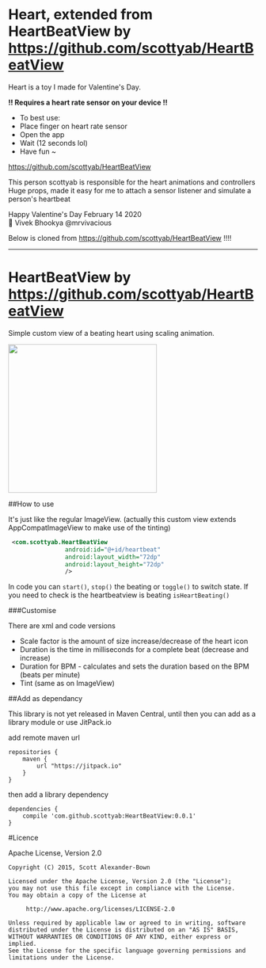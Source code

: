 Heart, extended from HeartBeatView by https://github.com/scottyab/HeartBeatView
=============

Heart is a toy I made for Valentine's Day.

<b>!! Requires a heart rate sensor on your device !!</b>

<ul>
<li>To best use: </li>
<li>Place finger on heart rate sensor</li>
<li>Open the app</li>
<li>Wait (12 seconds lol)</li>
<li>Have fun ~</li>
</ul>


https://github.com/scottyab/HeartBeatView

This person scottyab is responsible for the heart animations and controllers<br>
Huge props, made it easy for me to attach a sensor listener and simulate
 a person's heartbeat

Happy Valentine's Day February 14 2020<br>
💜 Vivek Bhookya @mrvivacious

Below is cloned from https://github.com/scottyab/HeartBeatView !!!!

<hr>


HeartBeatView by https://github.com/scottyab/HeartBeatView
=============

Simple custom view of a beating heart using scaling animation.

<img width="300" src="./docs/sample_screen_recording.gif" />


##How to use

It's just like the regular ImageView. (actually this custom view extends AppCompatImageView to make use of the tinting)

```xml
 <com.scottyab.HeartBeatView
                android:id="@+id/heartbeat"
                android:layout_width="72dp"
                android:layout_height="72dp"
                />
```                

In code you can `start()`, `stop()` the beating or `toggle()` to switch state. If you need to check is the heartbeatview is beating `isHeartBeating()`

###Customise

There are xml and code versions 

* Scale factor is the amount of size increase/decrease of the heart icon
* Duration is the time in milliseconds for a complete beat (decrease and increase)
* Duration for BPM - calculates and sets the duration based on the BPM (beats per minute)
* Tint (same as on ImageView)



##Add as dependancy

This library is not yet released in Maven Central, until then you can add as a library module or use JitPack.io

add remote maven url

    repositories {
        maven {
            url "https://jitpack.io"
        }
    }
then add a library dependency

    dependencies {
        compile 'com.github.scottyab:HeartBeatView:0.0.1'
    }



#Licence

Apache License, Version 2.0


    Copyright (C) 2015, Scott Alexander-Bown

    Licensed under the Apache License, Version 2.0 (the "License");
    you may not use this file except in compliance with the License.
    You may obtain a copy of the License at

         http://www.apache.org/licenses/LICENSE-2.0

    Unless required by applicable law or agreed to in writing, software
    distributed under the License is distributed on an "AS IS" BASIS,
    WITHOUT WARRANTIES OR CONDITIONS OF ANY KIND, either express or implied.
    See the License for the specific language governing permissions and
    limitations under the License.
